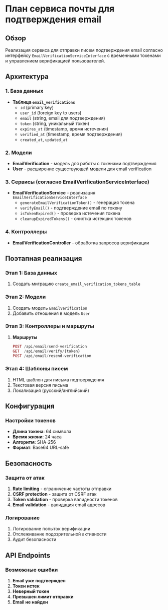 # План сервиса почты для подтверждения email

## Обзор
Реализация сервиса для отправки писем подтверждения email согласно интерфейсу `EmailVerificationServiceInterface` с временными токенами и управлением верификацией пользователей.

## Архитектура

### 1. База данных
- **Таблица `email_verifications`**
  - `id` (primary key)
  - `user_id` (foreign key to users)
  - `email` (string, email для подтверждения)
  - `token` (string, уникальный токен)
  - `expires_at` (timestamp, время истечения)
  - `verified_at` (timestamp, время подтверждения)
  - `created_at`, `updated_at`

### 2. Модели
- **EmailVerification** - модель для работы с токенами подтверждения
- **User** - расширение существующей модели для email verification

### 3. Сервисы (согласно EmailVerificationServiceInterface)
- **EmailVerificationService** - реализация `EmailVerificationServiceInterface`
  - `generateEmailVerificationToken()` - генерация токена
  - `verifyEmail()` - подтверждение email по токену
  - `isTokenExpired()` - проверка истечения токена
  - `cleanupExpiredTokens()` - очистка истекших токенов

### 4. Контроллеры
- **EmailVerificationController** - обработка запросов верификации

## Поэтапная реализация

### Этап 1: База данных
1. Создать миграцию `create_email_verification_tokens_table`

### Этап 2: Модели
1. Создать модель `EmailVerification`
2. Добавить отношения в модель `User`

### Этап 3: Контроллеры и маршруты

1. **Маршруты**
   ```php
   POST /api/email/send-verification
   GET  /api/email/verify/{token}
   POST /api/email/resend-verification
   ```

### Этап 4: Шаблоны писем
1. HTML шаблон для письма подтверждения
2. Текстовая версия письма
3. Локализация (русский/английский)

## Конфигурация

### Настройки токенов
- **Длина токена**: 64 символа
- **Время жизни**: 24 часа
- **Алгоритм**: SHA-256
- **Формат**: Base64 URL-safe

## Безопасность

### Защита от атак
1. **Rate limiting** - ограничение частоты отправки
2. **CSRF protection** - защита от CSRF атак
3. **Token validation** - проверка валидности токенов
4. **Email validation** - валидация email адресов

### Логирование
1. Логирование попыток верификации
2. Отслеживание подозрительной активности
3. Аудит безопасности

## API Endpoints

### Возможные ошибки
1. **Email уже подтвержден**
2. **Токен истек**
3. **Неверный токен**
4. **Превышен лимит отправки**
5. **Email не найден**
